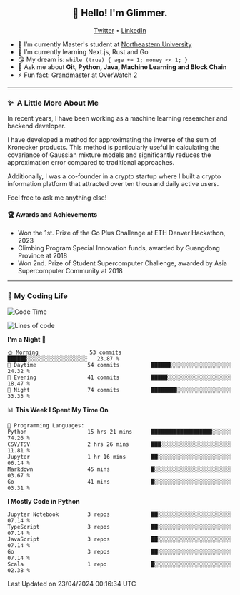 <h2 align="center">👋 Hello! I'm Glimmer.</h2>
<p align="center">
  <a href="https://twitter.com/glimmerllx">Twitter</a> •
  <a href="https://www.linkedin.com/in/glimmer0x/">LinkedIn</a>
</p>

- 🔭 I’m currently Master's student at [Northeastern University](https://www.northeastern.edu/)
- 🌱 I’m currently learning Next.js, Rust and Go
- 😘 My dream is: `while (true) { age += 1; money << 1; }`
- 💬 Ask me about **Git, Python, Java, Machine Learning and Block Chain**
- ⚡ Fun fact: Grandmaster at OverWatch 2

---
### ✨&nbsp; A Little More About Me
In recent years, I have been working as a machine learning researcher and backend developer. 

I have developed a method for approximating the inverse of the sum of Kronecker products. This method is particularly useful in calculating the covariance of Gaussian mixture models and significantly reduces the approximation error compared to traditional approaches.

Additionally, I was a co-founder in a crypto startup where I built a crypto information platform that attracted over ten thousand daily active users.

Feel free to ask me anything else!

#### 🏆 Awards and Achievements
- Won the 1st. Prize of the Go Plus Challenge at ETH Denver Hackathon, 2023
- Climbing Program Special Innovation funds, awarded by Guangdong Province at 2018
- Won 2nd. Prize of Student Supercomputer Challenge, awarded by Asia Supercomputer Community at 2018

---
### 🤗 My Coding Life
<!--START_SECTION:waka-->
![Code Time](http://img.shields.io/badge/Code%20Time-1%2C567%20hrs%2046%20mins-blue)

![Lines of code](https://img.shields.io/badge/From%20Hello%20World%20I%27ve%20Written-2.3%20million%20lines%20of%20code-blue)

**I'm a Night 🦉** 

```text
🌞 Morning                53 commits          ██████░░░░░░░░░░░░░░░░░░░   23.87 % 
🌆 Daytime                54 commits          ██████░░░░░░░░░░░░░░░░░░░   24.32 % 
🌃 Evening                41 commits          █████░░░░░░░░░░░░░░░░░░░░   18.47 % 
🌙 Night                  74 commits          ████████░░░░░░░░░░░░░░░░░   33.33 % 
```


📊 **This Week I Spent My Time On** 

```text
💬 Programming Languages: 
Python                   15 hrs 21 mins      ███████████████████░░░░░░   74.26 % 
CSV/TSV                  2 hrs 26 mins       ███░░░░░░░░░░░░░░░░░░░░░░   11.81 % 
Jupyter                  1 hr 16 mins        ██░░░░░░░░░░░░░░░░░░░░░░░   06.14 % 
Markdown                 45 mins             █░░░░░░░░░░░░░░░░░░░░░░░░   03.67 % 
Go                       41 mins             █░░░░░░░░░░░░░░░░░░░░░░░░   03.31 % 
```

**I Mostly Code in Python** 

```text
Jupyter Notebook         3 repos             ██░░░░░░░░░░░░░░░░░░░░░░░   07.14 % 
TypeScript               3 repos             ██░░░░░░░░░░░░░░░░░░░░░░░   07.14 % 
JavaScript               3 repos             ██░░░░░░░░░░░░░░░░░░░░░░░   07.14 % 
Go                       3 repos             ██░░░░░░░░░░░░░░░░░░░░░░░   07.14 % 
Scala                    1 repo              █░░░░░░░░░░░░░░░░░░░░░░░░   02.38 % 
```




 Last Updated on 23/04/2024 00:16:34 UTC
<!--END_SECTION:waka-->
